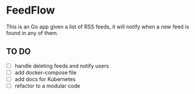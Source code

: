 # FeedFlow

This is an Go app given a list of RSS feeds, it will notify when a new feed is found in any of them.

## TO DO

- [ ] handle deleting feeds and notify users
- [ ] add docker-compose file
- [ ] add docs for Kubernetes
- [ ] refactor to a modular code

